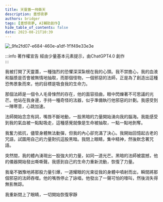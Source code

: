 ```yaml
---
title: 天靈蓋一飛衝天
description: 晝想夜夢
authors: bridger
tags: [晝想夜夢, AI輔助創作]
hide_table_of_contents: false
date: 2023-08-21T10:39
---
```


![_9fe2fd07-e684-460e-a1df-1f1f49e33e3e](https://e.brid.cf/i/2023/08/21/hcsbxx.webp)

<!-- truncate -->

:::info 著作權宣告
經由少量基本元素提示，由ChatGPT4.0 創作  
:::

我被打開了天靈蓋，一種強烈的恐懼深深紮根在我的心頭。我不禁擔心，我的血液和腦漿是否會被無情地抽取，而那個怪物，一個邪惡的法師，正是為了創造出這種恐怖景象而來，他的目標是吸食我的生命力。

那個法師是一個令人毛骨悚然的存在，他的面容扭曲，眼中閃爍著不可思議的光芒。他站在我身邊，手持一種奇怪的法器，似乎準備執行他邪惡的計劃。我感受到一陣寒意，心跳加速。

法師開始念念有詞，嘴唇不斷地動，一股黑暗的力量開始湧向我的腦海。我能感受到我的氣血被一點點吸走，這種感覺就像是生命被抽取，一點一點地剝奪。

我奮力抵抗，儘管身體無法動彈，但我的內心卻充滿了決心。我開始回憶起古老的咒語，試圖用自己的力量對抗這股黑暗。我閉上眼睛，集中精神，然後默念著咒語。

突然間，我的體內湧現出一股強大的力量，如同一道光芒。黑暗的法師被震撼，他的儀器開始發出嘶嘶聲。我感到自己的生命力重新流動，恢復了力量。

我毫不猶豫地將那股力量引爆，一道耀眼的光束從我的身體中噴射而出，瞬間將那個邪惡的法師吞噬。他的嘴唇停止了詠唱，他發出了一聲可怕的嚎叫，然後消失得無影無踪。

我重新閉上了眼睛，一切開始恢復寧靜